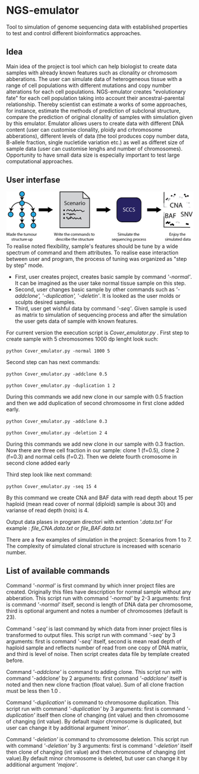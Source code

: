 # NGS-emulator
Tool to simulation of genome sequencing data with established properties to test and control different bioinformatics approaches.

## Idea
Main idea of the project is tool which can help biologist to create data samples with already known features such as clonality or chromosom abberations. The user can simulate data of heterogeneous tissue with a range of cell populations with different mutations and copy number alterations for each cell populations. NGS-emulator creates "evolutionary fate" for each cell population taking into account their ancestral-parental relationship. Thereby scientist can estimate a works of some approaches, for instance, estimate the methods of prediction of subclonal structure, compare the prediction of original clonality of samples with simulation given by this emulator.
Emulator allows users to create data with different DNA content (user can customise clonality, ploidy and crhromosome abberations), different levels of data (the tool produces copy number data, B-allele fraction, single nucletide variation etc.) as well as differet size of sample data (user can customise lenghs and number of chromosomes). Opportunity to have small data size is especially important to test large computational approaches.

## User interfase
![picture](img_explan.jpg)
To realise noted flexibility, sample's features should be tune by a wide spectrum of command and them attributes. To realise ease interaction between user and program, the process of tuning was organized as "step by step" mode.

* First, user creates project, creates basic sample by command *'-normal'*.
    It can be imagined as the user take normal tissue sample on this step.
* Second, user changes basic sample by other commands such as *'-addclone', '-duplication', '-deletin'*.
    It is looked as the user molds or sculpts desired samples.
* Third, user get wishful data by command *'-seq'*.
    Given sample is used as matrix to simulation of sequencing process and after the simulation the user gets data of sample with known features.

For current version the execution script is *Cover_emulator.py* .
First step to create sample with 5 chromosomes 1000 dp lenght look such:

 `python Cover_emulator.py -normal 1000 5`

Second step can has next commands:

 `python Cover_emulator.py -addclone 0.5`

 `python Cover_emulator.py -duplication 1 2`

During this commands we add new clone in our sample with 0.5 fraction and then we add duplication of second chromosome in first clone added early.

 `python Cover_emulator.py -addclone 0.3`

 `python Cover_emulator.py -deletion 2 4`

During this commands we add new clone in our sample with 0.3 fraction. Now there are three cell fraction in our sample: clone 1 (f=0.5), clone 2 (f=0.3) and normal cells (f=0.2). Then we delete fourth cromosome in second clone added early

Third step look like next command:

 `python Cover_emulator.py -seq 15 4`

By this command we create CNA and BAF data with read depth about 15 per haploid (mean read cover of normal (diploid) sample is about 30) and varianse of read depth (nois) is 4.

Output data plases in program directori with extention *'.data.txt'*
For example : *file_CNA.data.txt* or *file_BAF.data.txt*

There are a few examples of simulation in the project: Scenarios from 1 to 7. The complexity of simulated clonal structure is increased with scenario number.

## List of available commands

  Command *'-normal'* is first command by which inner project files are created.
Originally this files have description for normal sample without any abberation. This script run with command *'-normal'* by 2-3 arguments: first is command *'-normal'* itself, second is length of DNA data per chromosome, third is optional argument and notes a number of chromosomes (default is 23).

  Command *'-seq'* is last command by which data from inner project files is transformed to output files.
This script run with command *'-seq'* by 3 arguments: first is command *'-seq'* itself, second is mean read depth of haploid sample and reflects number of read from one copy of DNA matrix, and third is level of noise. Then script creates data file by template created before.

  Command *'-addclone'* is command to adding clone.
This script run with command '-addclone' by 2 arguments: first command *'-addclone'* itself is noted and then new clone fraction (float value). Sum of all clone fraction must be less then 1.0 .

 Command *'-duplication'* is command to chromosome duplication.
This script run with command *'-duplication'* by 3 arguments: first is command *'-duplication'* itself then clone of changing (int value) and then chromosome of changing (int value). By default major chromosome is duplicated, but user can change it by additional argument *'minor'*.

  Command *'-deletion'* is command to chromosome deletion.
This script run with command *'-deletion'* by 3 arguments: first is command *'-deletion'* itself then clone of changing (int value) and then chromosome of changing (int value).By default minor chromosome is deleted, but user can change it by additional argument *'majore'*.
